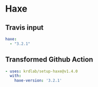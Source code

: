 # Haxe

## Travis input

```yaml
haxe:
  - "3.2.1"
```

## Transformed Github Action

```yaml
- uses: krdlab/setup-haxe@v1.4.0
  with:
    haxe-version: '3.2.1'
```
